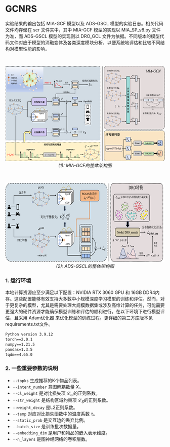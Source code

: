 # GCNRS
实验结果的输出包括 MIA-GCF 模型以及 ADS-GSCL 模型的实验日志。相关代码文件均存储在 scr 文件夹中，其中 MIA-GCF 模型的实现以 MIA_SP_v8.py 文件为准，而 ADS-GSCL 模型的实现则以 DRO_GCL 文件为依据。不同版本的模型代码文件对应于模型的消融变体及各类深度模块分析，以便系统地评估和比较不同结构对模型性能的影响。

<br>
<p align='center'>
<img src="https://github.com/huang-zi-jian/GCNRS/blob/main/image/mia-gcf-arthitecture.png"  width="600" height="300"><br>
<i> (1): MIA-GCF的整体架构图 </i>
</p>

<br>
<p align='center'>
<img src="https://github.com/huang-zi-jian/GCNRS/blob/main/image/ads-secl-architecture.png"  width="600" height="250"><br>
<i> (2): ADS-GSCL的整体架构图 </i>
</p>

### 1. 运行环境
本地计算资源应至少满足以下配置：NVIDIA RTX 3060 GPU 和 16GB DDR4内存。这些配置能够有效支持大多数中小规模深度学习模型的训练和评估。然而，对于更复杂的模型，尤其是需要处理大规模数据集或涉及高维计算的任务，可能需要更强大的硬件资源才能确保模型训练和评估的顺利进行。在以下环境下进行模型评估，且采用 Adam优化器 来优化模型的训练过程。更详细的第三方库版本见requirements.txt文件。

```
Python version 3.9.12
torch==2.0.1
numpy==1.21.5
pandas=1.3.5
tqdm==4.65.0
```

### 2. 一些重要参数的说明

* `--topks` 生成推荐的K个物品列表。
* `--intent_number` 意图解耦数量 $X$。
* `--cl_weight` 是对比损失项 $\mathcal{L}_{cl}$的正则系数。
* `--str_weight` 是结构区域约束项 $\mathcal{L}_{S}$的正则系数。
* `--weight_decay` 是L2正则系数。
* `--temp` 对应对比损失函数中的温度系数 $\tau$。
* `--static_prob` 是交互边的丢弃比例。
* `--batch_size` 是训练批次数据量。
* `--embedding_dim` 是用户和物品的嵌入表示维度。
* `--n_layers` 是图神经网络的卷积层数。

